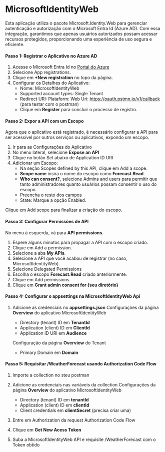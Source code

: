 # MicrosoftIdentityWeb

Esta aplicação utiliza o pacote Microsoft.Identity.Web para gerenciar autenticação e autorização com o Microsoft Entra Id (Azure AD). Com essa integração, garantimos que apenas usuários autorizados possam acessar recursos protegidos, proporcionando uma experiência de uso segura e eficiente.

#### Passo 1: Registrar o Aplicativo no Azure AD
1. Acesse o Microsoft Entra Id no [Portal do Azure](https://portal.azure.com)
2. Selecione App registrations.
3. Clique em __+New registration__ no topo da página.
4. Configurar os Detalhes do Aplicativo:
	- Nome: MicrosoftIdentityWeb
	- Supported account types: Single Tenant
	- Redirect URI: 
	  Plataform: Web
	  Uri: https://oauth.pstmn.io/v1/callback (para testar com o postman)
    - Clique em __Register__ para concluir o processo de registro.

#### Passo 2: Expor a API com um Escopo
Agora que o aplicativo está registrado, é necessário configurar a API para ser acessível por outros serviços ou aplicativos, expondo um escopo.

1. Ir para as Configurações do Aplicativo
2. No menu lateral, selecione __Expose an API__
3. Clique no botão Set abaixo de Application ID URI
4. Adicionar um Escopo:
   - Na seção Scopes defined by this API, clique em Add a scope.
   - __Scope name__ insira o nome do escopo como __Forecast.Read__.
   - __Who can consent?__, selecione Admins and users para permitir que tanto administradores quanto usuários possam consentir o uso do escopo.
   - Preencha o resto dos campos 
   - State: Marque a opção Enabled.

Clique em Add scope para finalizar a criação do escopo.

#### Passo 3: Configurar Permissões de API

No menu à esquerda, vá para __API permissions__.

1. Espere alguns minutos para propagar a API com o escopo criado.
2. Clique em Add a permission.
3. Selecione a aba __My APIs__.
4. Selecione a API que você acabou de registrar (no caso, MicrosoftIdentityWeb).
5. Selecione Delegated Permissions
6. Escolha o escopo __Forecast.Read__ criado anteriormente.
7. Clique em Add permissions.
8. Clique em __Grant admin consent for {seu diretório}__

#### Passo 4: Configurar o appsettings na MicrosoftIdentityWeb Api

1. Adicione as credenciais no __appsettings.json__
   Configurações da página  __Overview__ do aplicativo MicrosoftIdentityWeb
    - Directory (tenant) ID em __TenantId__
  	- Application (client) ID em __ClientId__
	- Application ID URI em __Audience__
	
   Configuração da página  __Overview__ do Tenant
	- Primary Domain em __Domain__

#### Passo 5: Requisitar /WeatherForecast usando Authorization Code Flow

1. Importe a collection no steu postman
2. Adicione as credenciais nas variáveis da collection
   Configurações da página  __Overview__ do aplicativo MicrosoftIdentityWeb
    - Directory (tenant) ID em __tenantId__
  	- Application (client) ID em __clientId__
	- Client credentials em __clientSecret__ (precisa criar uma)

3. Entre em Authorization da request Authorization Code Flow
4. Clique em __Get New Acess Token__
5. Suba a MicrosoftIdentityWeb API e requisite /WeatherForecast com o Token obtido
  
